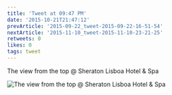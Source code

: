 ```yaml
---
title: 'Tweet at 09:47 PM'
date: '2015-10-21T21:47:12'
prevArticle: '2015-09-22_tweet-2015-09-22-16-51-54'
nextArticle: '2015-11-10_tweet-2015-11-10-23-21-25'
retweets: 0
likes: 0
tags: tweet
---
```

The view from the top @ Sheraton Lisboa Hotel & Spa

![The view from the top @ Sheraton Lisboa Hotel & Spa](/images/insta_15.jpg "The view from the top @ Sheraton Lisboa Hotel & Spa")